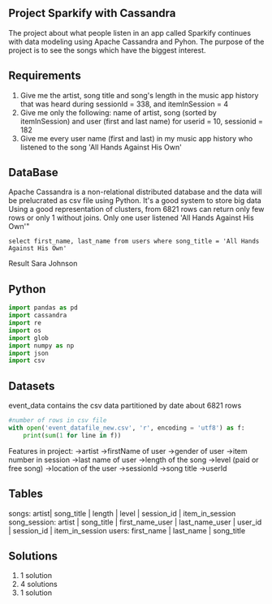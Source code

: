 ## Project Sparkify with Cassandra
The project about what people listen in an app called Sparkify continues with data modeling using Apache Cassandra and Pyhon. The purpose of the project is to see the songs which have the biggest interest.

## Requirements

1. Give me the artist, song title and song's length in the music app history that was heard during sessionId = 338, and itemInSession = 4
2. Give me only the following: name of artist, song (sorted by itemInSession) and user (first and last name) for userid = 10, sessionid = 182
3. Give me every user name (first and last) in my music app history who listened to the song 'All Hands Against His Own'

## DataBase

Apache Cassandra is a non-relational distributed database and the data will be prelucrated as csv file using Python.
It's a good system to store big data
Using a good representation of clusters, from 6821 rows can return only few rows or only 1 without joins.
Only one user listened 'All Hands Against His Own'"

```
select first_name, last_name from users where song_title = 'All Hands Against His Own'
```
Result Sara Johnson 

## Python
```python
import pandas as pd
import cassandra
import re
import os
import glob
import numpy as np
import json
import csv
```

## Datasets

event_data contains the csv data partitioned by date about 6821 rows
```python 
#number of rows in csv file 
with open('event_datafile_new.csv', 'r', encoding = 'utf8') as f:
    print(sum(1 for line in f))    
```     

Features in project:
->artist
->firstName of user
->gender of user
->item number in session
->last name of user
->length of the song
->level (paid or free song)
->location of the user
->sessionId
->song title
->userId

## Tables

songs:
artist| song_title | length | level | session_id | item_in_session
song_session:
artist | song_title | first_name_user | last_name_user | user_id | session_id | item_in_session
users:
first_name | last_name | song_title 

## Solutions 
1) 1 solution
2) 4 solutions 
3) 1 solution
